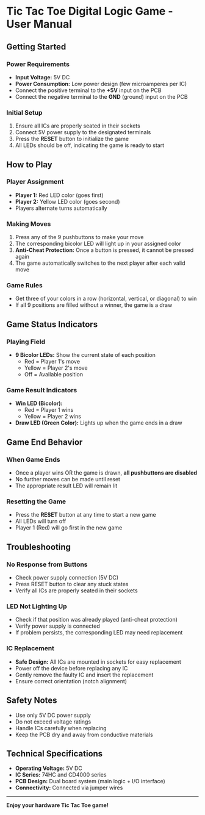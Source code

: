 # Tic Tac Toe Digital Logic Game - User Manual

## Getting Started

### Power Requirements
- **Input Voltage:** 5V DC
- **Power Consumption:** Low power design (few microamperes per IC)
- Connect the positive terminal to the **+5V** input on the PCB
- Connect the negative terminal to the **GND** (ground) input on the PCB

### Initial Setup
1. Ensure all ICs are properly seated in their sockets
2. Connect 5V power supply to the designated terminals
3. Press the **RESET** button to initialize the game
4. All LEDs should be off, indicating the game is ready to start

## How to Play

### Player Assignment
- **Player 1:** Red LED color (goes first)
- **Player 2:** Yellow LED color (goes second)
- Players alternate turns automatically

### Making Moves
1. Press any of the 9 pushbuttons to make your move
2. The corresponding bicolor LED will light up in your assigned color
3. **Anti-Cheat Protection:** Once a button is pressed, it cannot be pressed again
4. The game automatically switches to the next player after each valid move

### Game Rules
- Get three of your colors in a row (horizontal, vertical, or diagonal) to win
- If all 9 positions are filled without a winner, the game is a draw

## Game Status Indicators

### Playing Field
- **9 Bicolor LEDs:** Show the current state of each position
  - Red = Player 1's move
  - Yellow = Player 2's move
  - Off = Available position

### Game Result Indicators
- **Win LED (Bicolor):** 
  - Red = Player 1 wins
  - Yellow = Player 2 wins
- **Draw LED (Green Color):** Lights up when the game ends in a draw

## Game End Behavior

### When Game Ends
- Once a player wins OR the game is drawn, **all pushbuttons are disabled**
- No further moves can be made until reset
- The appropriate result LED will remain lit

### Resetting the Game
- Press the **RESET** button at any time to start a new game
- All LEDs will turn off
- Player 1 (Red) will go first in the new game

## Troubleshooting

### No Response from Buttons
- Check power supply connection (5V DC)
- Press RESET button to clear any stuck states
- Verify all ICs are properly seated in their sockets

### LED Not Lighting Up
- Check if that position was already played (anti-cheat protection)
- Verify power supply is connected
- If problem persists, the corresponding LED may need replacement

### IC Replacement
- **Safe Design:** All ICs are mounted in sockets for easy replacement
- Power off the device before replacing any IC
- Gently remove the faulty IC and insert the replacement
- Ensure correct orientation (notch alignment)

## Safety Notes
- Use only 5V DC power supply
- Do not exceed voltage ratings
- Handle ICs carefully when replacing
- Keep the PCB dry and away from conductive materials

## Technical Specifications
- **Operating Voltage:** 5V DC
- **IC Series:** 74HC and CD4000 series
- **PCB Design:** Dual board system (main logic + I/O interface)
- **Connectivity:** Connected via jumper wires

---

**Enjoy your hardware Tic Tac Toe game!**
